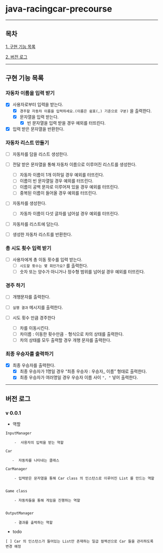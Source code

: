 # java-racingcar-precourse

---

## 목차

[1. 구현 기능 목록](#구현-기능-목록)

[2. 버전 로그](#버전-로그)

---
## 구현 기능 목록

### 자동차 이름을 입력 받기

- [x]  사용자로부터 입력을 받는다.
    - [x]  `경주할 자동차 이름을 입력하세요.(이름은 쉼표(,) 기준으로 구분)` 을 출력한다.
    - [x]   문자열을 입력 받는다.
        - [x] 빈 문자열을 입력 받을 경우 예외를 터뜨린다. 

- [x]  입력 받은 문자열을 반환한다.

### 자동차 리스트 만들기

- [ ]  자동차를 담을 리스트 생성한다.

- [ ]  전달 받은 문자열을 통해 자동차 이름으로 이루어진 리스트를 생성한다.
    - [ ]  자동차 이름이 1개 이하일 경우 예외를 터뜨린다.
    - [ ]  이름이 빈 문자열일 경우 예외를 터뜨린다.
    - [ ]  이름이 공백 문자로 이루어져 있을 경우 예외를 터뜨린다.
    - [ ]  중복된 이름이 들어올 경우 예외를 터뜨린다.

- [ ]  자동차를 생성한다.
    - [ ]  자동차 이름이 다섯 글자를 넘어설 경우 예외를 터뜨린다.

- [ ]  자동차를 리스트에 담는다.

- [ ]  생성한 자동차 리스트를 반환한다.

### 총 시도 횟수 입력 받기

- [ ]  사용자에게 총 이동 횟수를 입력 받는다.
    - [ ]  `시도할 횟수는 몇 회인가요?` 를 출력한다.
    - [ ]  숫자 또는 양수가 아니거나 정수형 범위를 넘어설 경우 예외를 터뜨린다.

### 경주 하기

- [ ]  개행문자를 출력한다.

- [ ]  `실행 결과` 메시지를 출력한다.

- [ ]  시도 횟수 만큼 경주한다
    - [ ]  차를 이동시킨다.
    - [ ]  차이름 : 이동한 횟수만큼 `-`  형식으로 차의 상태를 출력한다.
    - [ ]  차의 상태를 모두 출력할 경우 개행 문자를 출력한다.

### 최종 우승자를 출력하기

- [x]  최종 우승자를 출력한다.
    - [x]  최종 우승자가 1명일 경우 “최종 우승자 : 우승자_ 이름” 형태로 출력한다.
    - [x]  최종 우승자가 여러명일 경우 우승자 이름 사이 `", "`  넣어 출력한다.
---

## 버전 로그

### v 0.0.1

- 역할
```text
InputManager

    -  사용자의 입력을 받는 역할

Car
   
   -  자동차를 나타내는 클래스

CarManager

    - 입력받은 문자열을 통해 Car class 의 인스턴스로 이루어진 List 를 만드는 역할


Game class

    - 자동차들을 통해 게임을 진행하는 역할
    
    
OutputManager

    - 결과를 출력하는 역할
```

- todo

```text
[ ] Car 의 인스턴스가 들어있는 List만 존재하는 일급 컬렉션으로 Car 들을 관리하도록 변경 예정
```